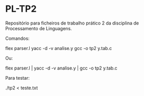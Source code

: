 # PL-TP2
Repositório para ficheiros de trabalho prático 2 da disciplina de Processamento de Linguagens.

Comandos:

flex parser.l
yacc -d -v analise.y 
gcc -o tp2 y.tab.c

Ou:

flex parser.l | yacc -d -v analise.y | gcc -o tp2 y.tab.c


Para testar:

./tp2 < teste.txt
